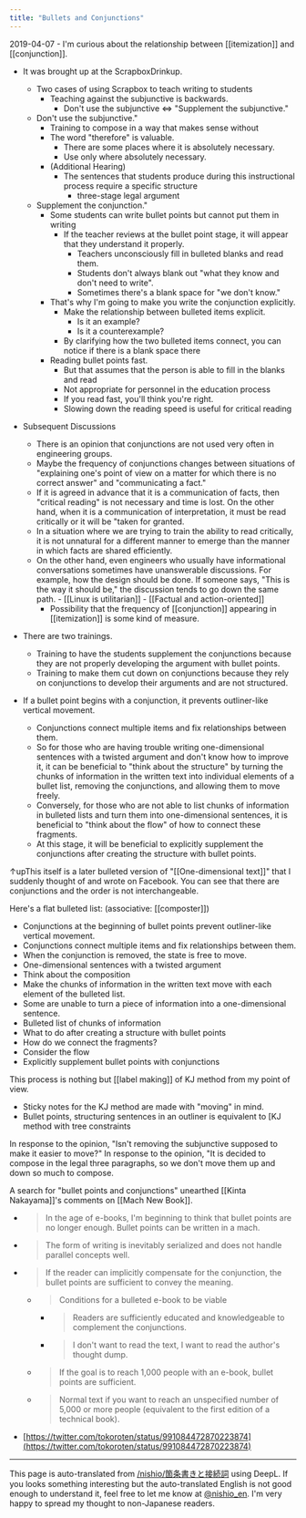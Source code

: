 ```yaml
---
title: "Bullets and Conjunctions"
---
```


2019-04-07
    - I'm curious about the relationship between [[itemization]] and [[conjunction]].

- It was brought up at the ScrapboxDrinkup.
    - Two cases of using Scrapbox to teach writing to students
        - Teaching against the subjunctive is backwards.
            - Don't use the subjunctive ⇔ "Supplement the subjunctive."
    - Don't use the subjunctive."
        - Training to compose in a way that makes sense without
        - The word "therefore" is valuable.
            - There are some places where it is absolutely necessary.
            - Use only where absolutely necessary.
        - (Additional Hearing)
            - The sentences that students produce during this instructional process require a specific structure
                - three-stage legal argument
    - Supplement the conjunction."
        - Some students can write bullet points but cannot put them in writing
            - If the teacher reviews at the bullet point stage, it will appear that they understand it properly.
                - Teachers unconsciously fill in bulleted blanks and read them.
                - Students don't always blank out "what they know and don't need to write".
                - Sometimes there's a blank space for "we don't know."
        - That's why I'm going to make you write the conjunction explicitly.
            - Make the relationship between bulleted items explicit.
                - Is it an example?
                - Is it a counterexample?
            - By clarifying how the two bulleted items connect, you can notice if there is a blank space there
        - Reading bullet points fast.
            - But that assumes that the person is able to fill in the blanks and read
            - Not appropriate for personnel in the education process
            - If you read fast, you'll think you're right.
            - Slowing down the reading speed is useful for critical reading

- Subsequent Discussions
    - There is an opinion that conjunctions are not used very often in engineering groups.
    - Maybe the frequency of conjunctions changes between situations of "explaining one's point of view on a matter for which there is no correct answer" and "communicating a fact."
    - If it is agreed in advance that it is a communication of facts, then "critical reading" is not necessary and time is lost. On the other hand, when it is a communication of interpretation, it must be read critically or it will be "taken for granted.
    - In a situation where we are trying to train the ability to read critically, it is not unnatural for a different manner to emerge than the manner in which facts are shared efficiently.
    - On the other hand, even engineers who usually have informational conversations sometimes have unanswerable discussions. For example, how the design should be done. If someone says, "This is the way it should be," the discussion tends to go down the same path.
            - [[Linux is utilitarian]]
            - [[Factual and action-oriented]]
        - Possibility that the frequency of [[conjunction]] appearing in [[itemization]] is some kind of measure.

- There are two trainings.
    - Training to have the students supplement the conjunctions because they are not properly developing the argument with bullet points.
    - Training to make them cut down on conjunctions because they rely on conjunctions to develop their arguments and are not structured.
- If a bullet point begins with a conjunction, it prevents outliner-like vertical movement.
    - Conjunctions connect multiple items and fix relationships between them.
    - So for those who are having trouble writing one-dimensional sentences with a twisted argument and don't know how to improve it, it can be beneficial to "think about the structure" by turning the chunks of information in the written text into individual elements of a bullet list, removing the conjunctions, and allowing them to move freely.
    - Conversely, for those who are not able to list chunks of information in bulleted lists and turn them into one-dimensional sentences, it is beneficial to "think about the flow" of how to connect these fragments.
    - At this stage, it will be beneficial to explicitly supplement the conjunctions after creating the structure with bullet points.

↑upThis itself is a later bulleted version of "[[One-dimensional text]]" that I suddenly thought of and wrote on Facebook. You can see that there are conjunctions and the order is not interchangeable.

Here's a flat bulleted list: (associative: [[composter]])
- Conjunctions at the beginning of bullet points prevent outliner-like vertical movement.
- Conjunctions connect multiple items and fix relationships between them.
- When the conjunction is removed, the state is free to move.
- One-dimensional sentences with a twisted argument
- Think about the composition
- Make the chunks of information in the written text move with each element of the bulleted list.
- Some are unable to turn a piece of information into a one-dimensional sentence.
- Bulleted list of chunks of information
- What to do after creating a structure with bullet points
- How do we connect the fragments?
- Consider the flow
- Explicitly supplement bullet points with conjunctions

This process is nothing but [[label making]] of KJ method from my point of view.
- Sticky notes for the KJ method are made with "moving" in mind.
- Bullet points, structuring sentences in an outliner is equivalent to [KJ method with tree constraints

In response to the opinion, "Isn't removing the subjunctive supposed to make it easier to move?" In response to the opinion, "It is decided to compose in the legal three paragraphs, so we don't move them up and down so much to compose.

A search for "bullet points and conjunctions" unearthed [[Kinta Nakayama]]'s comments on [[Mach New Book]].
- > In the age of e-books, I'm beginning to think that bullet points are no longer enough. Bullet points can be written in a mach.
- > The form of writing is inevitably serialized and does not handle parallel concepts well.
- > If the reader can implicitly compensate for the conjunction, the bullet points are sufficient to convey the meaning.
    - > Conditions for a bulleted e-book to be viable
        - > Readers are sufficiently educated and knowledgeable to complement the conjunctions.
        - > I don't want to read the text, I want to read the author's thought dump.
    - > If the goal is to reach 1,000 people with an e-book, bullet points are sufficient.
    - > Normal text if you want to reach an unspecified number of 5,000 or more people (equivalent to the first edition of a technical book).
- [https://twitter.com/tokoroten/status/991084472870223874](https://twitter.com/tokoroten/status/991084472870223874)

---
This page is auto-translated from [/nishio/箇条書きと接続詞](https://scrapbox.io/nishio/箇条書きと接続詞) using DeepL. If you looks something interesting but the auto-translated English is not good enough to understand it, feel free to let me know at [@nishio_en](https://twitter.com/nishio_en). I'm very happy to spread my thought to non-Japanese readers.